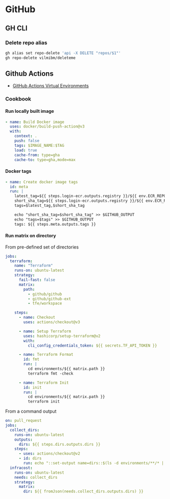 # GitHub

## GH CLI

### Delete repo alias

```bash
gh alias set repo-delete 'api -X DELETE "repos/$1"'
gh repo-delete vilmibm/deleteme
```

## Github Actions

- [GitHub Actions Virtual Environments](https://github.com/actions/virtual-environments)

### Cookbook

#### Run locally built image

```yaml
- name: Build Docker image
  uses: docker/build-push-action@v3
  with:
    context: .
    push: false
    tags: $IMAGE_NAME:$TAG
    load: true
    cache-from: type=gha
    cache-to: type=gha,mode=max
```

#### Docker tags

```yaml
- name: Create docker image tags
  id: meta
  run: |
    latest_tag=${{ steps.login-ecr.outputs.registry }}/${{ env.ECR_REPOSITORY }}:latest
    short_sha_tag=${{ steps.login-ecr.outputs.registry }}/${{ env.ECR_REPOSITORY }}:${GITHUB_SHA::7}
    tags=$latest_tag,$short_sha_tag

    echo "short_sha_tag=$short_sha_tag" >> $GITHUB_OUTPUT
    echo "tags=$tags" >> $GITHUB_OUTPUT
    tags: ${{ steps.meta.outputs.tags }}
```

#### Run matrix on directory

From pre-defined set of directories

```yaml
jobs:
  terraform:
    name: "Terraform"
    runs-on: ubuntu-latest
    strategy:
      fail-fast: false
      matrix:
        path:
          - github/github
          - github/github-ext
          - tfe/workspace

    steps:
      - name: Checkout
        uses: actions/checkout@v3

      - name: Setup Terraform
        uses: hashicorp/setup-terraform@v2
        with:
          cli_config_credentials_token: ${{ secrets.TF_API_TOKEN }}

      - name: Terraform Format
        id: fmt
        run: |
          cd environments/${{ matrix.path }}
          terraform fmt -check

      - name: Terraform Init
        id: init
        run: |
          cd environments/${{ matrix.path }}
          terraform init
```

From a command output

```yaml
on: pull_request
jobs:
  collect_dirs:
    runs-on: ubuntu-latest
    outputs:
      dirs: ${{ steps.dirs.outputs.dirs }}
    steps:
      - uses: actions/checkout@v2
      - id: dirs
        run: echo "::set-output name=dirs::$(ls -d environments/**/* | jq --raw-input --slurp --compact-output 'split("\n")[:-1]')"
  infracost:
    runs-on: ubuntu-latest
    needs: collect_dirs
    strategy:
      matrix:
        dir: ${{ fromJson(needs.collect_dirs.outputs.dirs) }}
```
